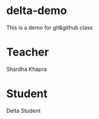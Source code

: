 # delta-demo
This is a demo for git&amp;github class

# Teacher
Shardha Khapra

# Student
Delta Student